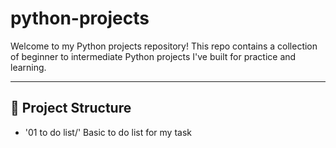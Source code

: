 # python-projects

Welcome to my Python projects repository! 
This repo contains a collection of beginner to intermediate Python projects I've built for practice and learning.

---

## 📁 Project Structure
- '01 to do list/' Basic to do list for my task 
 